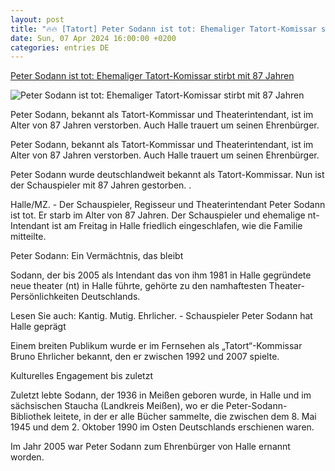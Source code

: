 ```yaml
---
layout: post
title: "🔥🔥 [Tatort] Peter Sodann ist tot: Ehemaliger Tatort-Komissar stirbt mit 87 Jahren"
date: Sun, 07 Apr 2024 16:00:00 +0200
categories: entries DE
---
```

[Peter Sodann ist tot: Ehemaliger Tatort-Komissar stirbt mit 87 Jahren](https://www.mz.de/mitteldeutschland/kultur/peter-sodann-tot-tatort-kommissar-theaterintendant-halle-ehrenbuerger-kulturerbe-nachruf-3820457)

![Peter Sodann ist tot: Ehemaliger Tatort-Komissar stirbt mit 87 Jahren](https://bmg-images.forward-publishing.io/2024/04/07/eee8aa5f-315f-4c13-b80a-3599bdcbb1c2.jpeg?rect=0%2C0%2C4000%2C2250&w=1024)

Peter Sodann, bekannt als Tatort-Kommissar und Theaterintendant, ist im Alter von 87 Jahren verstorben. Auch Halle trauert um seinen Ehrenbürger.

Peter Sodann, bekannt als Tatort-Kommissar und Theaterintendant, ist im Alter von 87 Jahren verstorben. Auch Halle trauert um seinen Ehrenbürger.

Peter Sodann wurde deutschlandweit bekannt als Tatort-Kommissar. Nun ist der Schauspieler mit 87 Jahren gestorben. .

Halle/MZ. - Der Schauspieler, Regisseur und Theaterintendant Peter Sodann ist tot. Er starb im Alter von 87 Jahren. Der Schauspieler und ehemalige nt-Intendant ist am Freitag in Halle friedlich eingeschlafen, wie die Familie mitteilte.

Peter Sodann: Ein Vermächtnis, das bleibt

Sodann, der bis 2005 als Intendant das von ihm 1981 in Halle gegründete neue theater (nt) in Halle führte, gehörte zu den namhaftesten Theater-Persönlichkeiten Deutschlands.

Lesen Sie auch: Kantig. Mutig. Ehrlicher. - Schauspieler Peter Sodann hat Halle geprägt

Einem breiten Publikum wurde er im Fernsehen als „Tatort“-Kommissar Bruno Ehrlicher bekannt, den er zwischen 1992 und 2007 spielte.

Kulturelles Engagement bis zuletzt

Zuletzt lebte Sodann, der 1936 in Meißen geboren wurde, in Halle und im sächsischen Staucha (Landkreis Meißen), wo er die Peter-Sodann-Bibliothek leitete, in der er alle Bücher sammelte, die zwischen dem 8. Mai 1945 und dem 2. Oktober 1990 im Osten Deutschlands erschienen waren.

Im Jahr 2005 war Peter Sodann zum Ehrenbürger von Halle ernannt worden.

